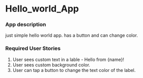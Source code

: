 # Hello_world_App

### App description 

just simple hello world app. has a button and can change color.

### Required User Stories

1. User sees custom text in a lable - Hello from {name}!
2. User sees custom background color.
3. User can tap a button to change the text color of the label.
